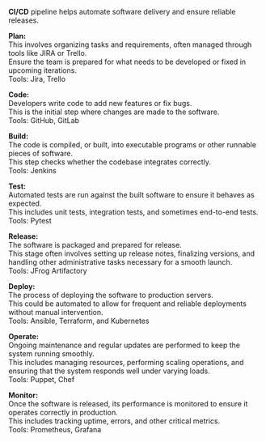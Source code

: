 **CI/CD** pipeline helps automate software delivery and ensure reliable releases.   


**Plan:**  
This involves organizing tasks and requirements, often managed through tools like JIRA or Trello.    
Ensure the team is prepared for what needs to be developed or fixed in upcoming iterations.  
Tools: Jira, Trello

**Code:**   
Developers write code to add new features or fix bugs.   
This is the initial step where changes are made to the software.       
Tools: GitHub, GitLab

**Build:**   
The code is compiled, or built, into executable programs or other runnable pieces of software.  
This step checks whether the codebase integrates correctly.  
Tools: Jenkins

**Test:**   
Automated tests are run against the built software to ensure it behaves as expected.   
This includes unit tests, integration tests, and sometimes end-to-end tests.  
Tools: Pytest

**Release:**  
The software is packaged and prepared for release.   
This stage often involves setting up release notes, finalizing versions, and handling other administrative tasks necessary for a smooth launch.  
Tools: JFrog Artifactory

**Deploy:**  
The process of deploying the software to production servers.   
This could be automated to allow for frequent and reliable deployments without manual intervention.  
Tools: Ansible, Terraform, and Kubernetes

**Operate:**   
Ongoing maintenance and regular updates are performed to keep the system running smoothly.   
This includes managing resources, performing scaling operations, and ensuring that the system responds well under varying loads.  
Tools: Puppet, Chef

**Monitor:**   
Once the software is released, its performance is monitored to ensure it operates correctly in production.   
This includes tracking uptime, errors, and other critical metrics.  
Tools: Prometheus, Grafana